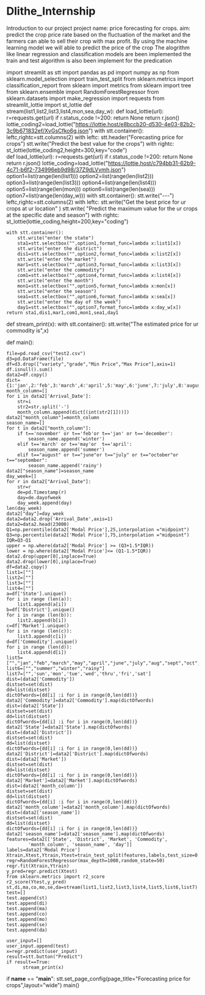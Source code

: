 # Dlithe_Internship
Introduction to our project
project name: price forecasting  for crops.
aim: predict the crop price rate based on the fluctuation of the market and the farmers can able to sell their crop with max profit.
By using the machine learning model we will  able to predict the price of the crop
The alogrithm like linear regression and classification models are been implemented 
the train and test algorithm is also been implement for the predication

import streamlit as stt
import pandas as pd
import numpy as np
from sklearn.model_selection import train_test_split
from sklearn.metrics import classification_report
from sklearn import metrics
from sklearn import tree
from sklearn.ensemble import RandomForestRegressor
from sklearn.datasets import make_regression
import requests
from streamlit_lottie import st_lottie
def stream(list1,list2,list3,list4,mon,sea,day_w):
    def load_lottie(url):
        r=requests.get(url)
        if r.status_code !=200:
            return None
        return r.json()
    lottie_coding2=load_lottie("https://lottie.host/e8bccb20-d530-4e03-82b2-3c9b671832ef/XvGsCfko6g.json")
    with stt.container():
        leftc,rightc=stt.columns(2)
        with leftc:
            stt.header("Forecasting price for crops")
            stt.write("Predict the best value for the crops")
        with rightc:
                st_lottie(lottie_coding2,height=300,key="code")  
    def load_lottie(url):
        r=requests.get(url)
        if r.status_code !=200:
            return None
        return r.json()
    lottie_coding=load_lottie("https://lottie.host/c794bb31-62b9-4c71-b6f2-734996eb9d98/37Z9dLVvmh.json")
    option1=list(range(len(list1)))
    option2=list(range(len(list2)))
    option3=list(range(len(list3)))
    option4=list(range(len(list4)))
    option5=list(range(len(mon)))
    option6=list(range(len(sea)))
    option7=list(range(len(day_w)))
    with stt.container():
        stt.write("---")
        leftc,rightc=stt.columns(2)
        with leftc:
            stt.write("Get the best price for ur crops at ur location" )
            stt.write( "Predict the maximum value for the ur crops at the specific date and season")
        with rightc:
            st_lottie(lottie_coding,height=200,key="coding")    

    with stt.container():
        stt.write("enter the state")
        sta1=stt.selectbox("",option1,format_func=lambda x:list1[x])
        stt.write("enter the district")
        dis1=stt.selectbox("",option2,format_func=lambda x:list2[x])
        stt.write("enter the market")
        mar1=stt.selectbox("",option3,format_func=lambda x:list3[x])
        stt.write("enter the commodity")
        com1=stt.selectbox("",option4,format_func=lambda x:list4[x])
        stt.write("enter the month")
        mon1=stt.selectbox("",option5,format_func=lambda x:mon[x])
        stt.write("enter the season")
        sea1=stt.selectbox("",option6,format_func=lambda x:sea[x])
        stt.write("enter the day of the week")
        day1=stt.selectbox("",option7,format_func=lambda x:day_w[x])
    return sta1,dis1,mar1,com1,mon1,sea1,day1
   
   
def stream_print(x):
    with stt.container():
        stt.write("The estimated price for ur commodity is",x)

def main():

    file=pd.read_csv("test2.csv")
    d3=pd.DataFrame(file) 
    df=d3.drop(["variety","grade","Min Price","Max Price"],axis=1)
    df.isnull().sum()
    data2=df.copy()
    dict={1:'jan',2:'feb',3:'march',4:'april',5:'may',6:'june',7:'july',8:'august',9:'september',10:'october',11:'november',12:'december'}
    month_column=[]
    for i in data2['Arrival_Date']:
        str=i
        str2=str.split('-')
        month_column.append(dict[(int(str2[1]))])
    data2["month_column"]=month_column
    season_name=[]
    for t in data2["month_column"]:
        if t=='november' or t=='feb'or t=='jan' or t=='december':
            season_name.append('winter')
        elif t=='march' or t=='may'or  t=='april':
            season_name.append('summer')
        elif t=="august" or t=="june"or t=="july" or t=="october"or t=="september":
            season_name.append('rainy')
    data2["season_name"]=season_name 
    day_week=[]    
    for r in data2["Arrival_Date"]:
        str=r
        de=pd.Timestamp(r)
        day=de.dayofweek
        day_week.append(day)
    len(day_week)
    data2["day"]=day_week
    data2=data2.drop('Arrival_Date',axis=1)
    data2=data2.head(23000)
    Q1=np.percentile(data2['Modal Price'],25,interpolation ="midpoint")
    Q3=np.percentile(data2['Modal Price'],75,interpolation ="midpoint")
    IQR=Q3-Q1  
    upper = np.where(data2['Modal Price'] >= (Q3+1.5*IQR))
    lower = np.where(data2['Modal Price']<= (Q1-1.5*IQR))
    data2.drop(upper[0],inplace=True)
    data2.drop(lower[0],inplace=True)
    df=data2.copy()
    list1=[""]
    list2=[""]
    list3=[""]
    list4=[""]
    a=df['State'].unique()
    for i in range (len(a)):
        list1.append(a[i])            
    b=df['District'].unique()
    for i in range (len(b)):
        list2.append(b[i])           
    c=df['Market'].unique()
    for i in range (len(c)):
        list3.append(c[i])            
    d=df['Commodity'].unique()
    for i in range (len(d)):
        list4.append(d[i])        
    list5=["","jan","feb","march","may","april","june","july","aug","sept","oct","nov","dec"]
    list6=["","summer","winter","rainy"]
    list7=["",'sun','mon','tue','wed','thru','fri','sat']
    dist=(data2['Commodity'])
    distset=set(dist)
    dd=list(distset)
    dictOfwords={dd[i] :i for i in range(0,len(dd))}
    data2['Commodity']=data2['Commodity'].map(dictOfwords)
    dist=(data2['State'])
    distset=set(dist)
    dd=list(distset)
    dictOfwords={dd[i] :i for i in range(0,len(dd))}
    data2['State']=data2['State'].map(dictOfwords)
    dist=(data2['District'])
    distset=set(dist)
    dd=list(distset)
    dictOfwords={dd[i] :i for i in range(0,len(dd))}
    data2['District']=data2['District'].map(dictOfwords)
    dist=(data2['Market'])
    distset=set(dist)
    dd=list(distset)
    dictOfwords={dd[i] :i for i in range(0,len(dd))}
    data2['Market']=data2['Market'].map(dictOfwords)
    dist=(data2['month_column'])
    distset=set(dist)
    dd=list(distset)
    dictOfwords={dd[i] :i for i in range(0,len(dd))}
    data2['month_column']=data2['month_column'].map(dictOfwords)
    dist=(data2['season_name'])
    distset=set(dist)
    dd=list(distset)
    dictOfwords={dd[i] :i for i in range(0,len(dd))}
    data2['season_name']=data2['season_name'].map(dictOfwords)
    features=data2[['State', 'District', 'Market', 'Commodity',
            'month_column', 'season_name', 'day']]
    labels=data2['Modal Price']
    Xtrain,Xtest,Ytrain,Ytest=train_test_split(features,labels,test_size=0.2,random_state=2)
    regr=RandomForestRegressor(max_depth=1000,random_state=50)
    regr.fit(Xtrain,Ytrain)
    y_pred=regr.predict(Xtest)
    from sklearn.metrics import r2_score
    r2_score(Ytest,y_pred)
    st,di,ma,co,mo,se,da=stream(list1,list2,list3,list4,list5,list6,list7)
    test=[]
    test.append(st)
    test.append(di)
    test.append(ma)
    test.append(co)
    test.append(mo)
    test.append(se)
    test.append(da)

    user_input=[]
    user_input.append(test)
    x=regr.predict(user_input)
    result=stt.button("Predict")
    if result==True:
          stream_print(x)
if __name__ == "__main__":
        stt.set_page_config(page_title="Forecasting price for crops",layout="wide")
        main()















































